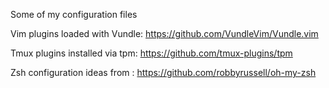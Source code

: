 Some of my configuration files

Vim plugins loaded with Vundle: https://github.com/VundleVim/Vundle.vim

Tmux plugins installed via tpm: https://github.com/tmux-plugins/tpm

Zsh configuration ideas from : https://github.com/robbyrussell/oh-my-zsh
